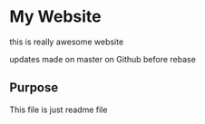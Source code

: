 # My Website

this is really awesome website

updates made on master on Github before rebase

## Purpose 

This file is just readme file 
